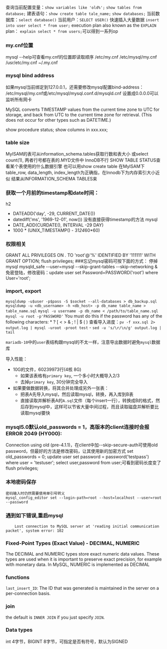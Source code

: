 查询当前配置变量：`show variables like 'old%';`
`show tables from database;`
建表语句：`show create table tale_name;`
`show databases;`
当前数据库：`select database()`
当前用户：`SELECT USER()`
快速插入大量数据 `insert into user select * from user;`
execution plan also known as the `EXPLAIN` plan： `explain select * from users;`可以得到一系列op
### my.cnf位置
mysql --help可查看my.cnf的位置即读取顺序
/etc/my.cnf /etc/mysql/my.cnf /usr/etc/my.cnf ~/.my.cnf
### mysql bind address
如果mysql当前绑定到127.0.0.1，还需要修改mysql配置bind-address：
/etc/mysql/my.cnf或/etc/mysql/mysql.conf.d/mysqld.cnf
设置成0.0.0.0可以监听所有网卡

MySQL converts TIMESTAMP values from the current time zone to UTC for storage, and back from UTC to the current time zone for retrieval. (This does not occur for other types such as DATETIME.)

show procedure status;
show columns in xxx.xxx;

### table size
MyISAM的表可从information_schema.tables获取行数和表大小
    或select count(1), 两者行号都在表的.MYD文件中
InnoDB不行
SHOW TABLE STATUS查看某个表使用的什么数据引擎
    也可以用show create table
    在MyISAM下table_row, data_length, index_length为正确指，在Innodb下为内存索引大小近似
    结果从INFORMATION_SCHEMA TABLES来

### 获取一个月前的timestamp和date时间：
h2
- DATEADD('day', -29, CURRENT_DATE())
- datediff('ms', '1969-12-01', now()) 没有直接获得timestamp的方法
mysql
- DATE_ADD(CURDATE(), INTERVAL -29 DAY)
- 1000 * (UNIX_TIMESTAMP() - 31*24*60*60)

### 权限相关
GRANT ALL PRIVILEGES ON *.* TO 'root'@'%' IDENTIFIED BY '111111' WITH GRANT OPTION;
flush privileges;
###忘记mysql密码可按下面的方式：
停掉mysql
mysqld_safe --user=mysql --skip-grant-tables --skip-networking &
免密登陆，修改密码：update user set Password=PASSWORD('root') where User='root';

### import, export
`mysqldump -u$user -p$pass -S $socket --all-databases > db_backup.sql`
`mysqldump -u <db_username> -h <db_host> -p db_name table_name > table_name.sql`
`mysql -u username -p db_name < /path/to/table_name.sql`
`mysql -u root -p'PASSWORD'`
	You must do this if the password has any of the following characters: * ? [ < > & ; ! | $ ( )
查看导入进度：`pv -f xxx.sql 2> output.log | mysql -uroot -proot test`
    - `sed -u 's/\r/\n/g' output.log | tail`

`mariadb-10`中的`user`表结构跟mysql的不太一样，注意导出数据时避免`mysql`数据库

导入性能：
- 10G的文件，60239973行(4核 8G)
    - 如果该表格有`primary key`, 一个多小时大概导入2/3
    - 去掉`primary key`, 30分钟完全导入
- 如果要做数据转换，将其合并处理成另外一张表：
    - 把表A先导入mysql，然后读取mysql，转换，再入库到B表
    - 直接读取并解析表A的`A.sql`文件（每个insert一行），转换成B的格式，然后存到mysql中，这样可以节省大量中间过程，而且读取磁盘并解析要比读取mysql要快

### mysql5.0默认old_passwords = 1，高版本的client连接时会报ERROR 2049 (HY000):
Connection using old (pre-4.1.1)，在client中加--skip-secure-auth可使用old
password，但最好的方法是修改密码，让其使用新的加密方式
set old_passwords = 0;
update user set password = password('testpass') where user = 'testuser';
select user,password from user;可看到密码长度变了
flush privileges;


### 本地密码保存
```
密码输入时仍然需要使用单引号转义
mysql_config_editor set --login-path=root --host=localhost --user=root --password
```
### 遇到如下错误,重启mysql
```
	Lost connection to MySQL server at 'reading initial communication packet', system error: 102
```

### Fixed-Point Types (Exact Value) - DECIMAL, NUMERIC
The DECIMAL and NUMERIC types store exact numeric data values. These types are used when it is important to preserve exact precision, for example with monetary data. In MySQL, NUMERIC is implemented as DECIMAL


### functions
`last_insert_ID`: The ID that was generated is maintained in the server on a per-connection basis.

### join
the default is `INNER JOIN` if you just specify `JOIN`.

### Data types
int 4字节，BIGINT 8字节，可指定是否有符号，默认为SIGNED
